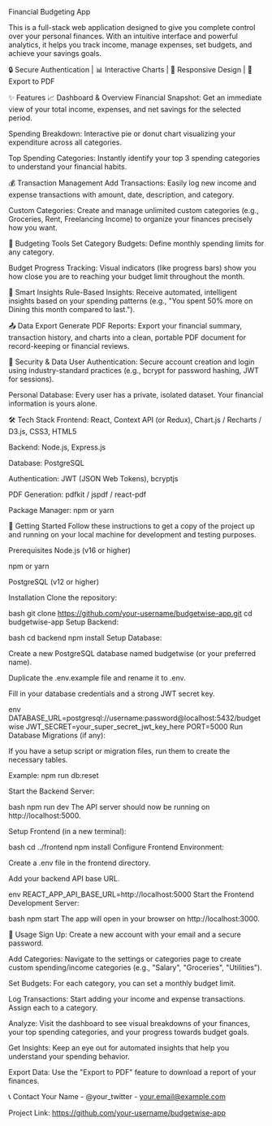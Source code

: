 Financial Budgeting App


This is a full-stack web application designed to give you complete control over your personal finances. With an intuitive interface and powerful analytics, it helps you track income, manage expenses, set budgets, and achieve your savings goals.

🔒 Secure Authentication | 📊 Interactive Charts | 📱 Responsive Design | 📄 Export to PDF


✨ Features
📈 Dashboard & Overview
Financial Snapshot: Get an immediate view of your total income, expenses, and net savings for the selected period.

Spending Breakdown: Interactive pie or donut chart visualizing your expenditure across all categories.

Top Spending Categories: Instantly identify your top 3 spending categories to understand your financial habits.

💰 Transaction Management
Add Transactions: Easily log new income and expense transactions with amount, date, description, and category.

Custom Categories: Create and manage unlimited custom categories (e.g., Groceries, Rent, Freelancing Income) to organize your finances precisely how you want.

🎯 Budgeting Tools
Set Category Budgets: Define monthly spending limits for any category.

Budget Progress Tracking: Visual indicators (like progress bars) show you how close you are to reaching your budget limit throughout the month.

🤖 Smart Insights
Rule-Based Insights: Receive automated, intelligent insights based on your spending patterns (e.g., "You spent 50% more on Dining this month compared to last.").

📤 Data Export
Generate PDF Reports: Export your financial summary, transaction history, and charts into a clean, portable PDF document for record-keeping or financial reviews.

🔐 Security & Data
User Authentication: Secure account creation and login using industry-standard practices (e.g., bcrypt for password hashing, JWT for sessions).

Personal Database: Every user has a private, isolated dataset. Your financial information is yours alone.

🛠️ Tech Stack
Frontend: React, Context API (or Redux), Chart.js / Recharts / D3.js, CSS3, HTML5

Backend: Node.js, Express.js

Database: PostgreSQL

Authentication: JWT (JSON Web Tokens), bcryptjs

PDF Generation: pdfkit / jspdf / react-pdf

Package Manager: npm or yarn

🚀 Getting Started
Follow these instructions to get a copy of the project up and running on your local machine for development and testing purposes.

Prerequisites
Node.js (v16 or higher)

npm or yarn

PostgreSQL (v12 or higher)

Installation
Clone the repository:

bash
git clone https://github.com/your-username/budgetwise-app.git
cd budgetwise-app
Setup Backend:

bash
cd backend
npm install
Setup Database:

Create a new PostgreSQL database named budgetwise (or your preferred name).

Duplicate the .env.example file and rename it to .env.

Fill in your database credentials and a strong JWT secret key.

env
DATABASE_URL=postgresql://username:password@localhost:5432/budgetwise
JWT_SECRET=your_super_secret_jwt_key_here
PORT=5000
Run Database Migrations (if any):

If you have a setup script or migration files, run them to create the necessary tables.

Example: npm run db:reset

Start the Backend Server:

bash
npm run dev
The API server should now be running on http://localhost:5000.

Setup Frontend (in a new terminal):

bash
cd ../frontend
npm install
Configure Frontend Environment:

Create a .env file in the frontend directory.

Add your backend API base URL.

env
REACT_APP_API_BASE_URL=http://localhost:5000
Start the Frontend Development Server:

bash
npm start
The app will open in your browser on http://localhost:3000.

📖 Usage
Sign Up: Create a new account with your email and a secure password.

Add Categories: Navigate to the settings or categories page to create custom spending/income categories (e.g., "Salary", "Groceries", "Utilities").

Set Budgets: For each category, you can set a monthly budget limit.

Log Transactions: Start adding your income and expense transactions. Assign each to a category.

Analyze: Visit the dashboard to see visual breakdowns of your finances, your top spending categories, and your progress towards budget goals.

Get Insights: Keep an eye out for automated insights that help you understand your spending behavior.

Export Data: Use the "Export to PDF" feature to download a report of your finances.





📞 Contact
Your Name - @your_twitter - your.email@example.com

Project Link: https://github.com/your-username/budgetwise-app
